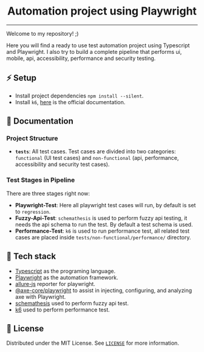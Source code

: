 <div align="center">
    <h1 align="center">Automation project using Playwright</h1>
</div>
<hr>

Welcome to my repository! ;)

Here you will find a ready to use test automation project using Typescript and Playwright. I also try to build a complete pipeline that performs ui, mobile, api, accessibility, performance and security testing.

## ⚡ Setup

- Install project dependencies `npm install --silent`.
- Install `k6`, [here](https://grafana.com/docs/k6/latest/set-up/install-k6/) is the official documentation.

## 🚀 Documentation
### Project Structure
- **`tests`**: All test cases. Test cases are divided into two categories: `functional` (UI test cases) and `non-functional` (api, performance, accessibility and security test cases).


### Test Stages in Pipeline

There are three stages right now:
- **Playwright-Test**: Here all playwright test cases will run, by default is set to `regression`.
- **Fuzzy-Api-Test**:  `schemathesis` is used to perform fuzzy api testing, it needs the api schema to run the test. By default a test schema is used.
- **Performance-Test**: `k6` is used to run performance test, all related test cases are placed inside `tests/non-functional/performance/` directory.

## 🤖 Tech stack
- [Typescript](https://www.typescriptlang.org/) as the programing language.
- [Playwright](https://playwright.dev/) as the automation framework.
- [allure-js](https://github.com/allure-framework/allure-js/blob/main/packages/allure-playwright/README.md) reporter for playwright.
- [@axe-core/playwright](https://github.com/dequelabs/axe-core-npm/blob/develop/packages/playwright/README.md) to assist in injecting, configuring, and analyzing axe with Playwright.
- [schemathesis](https://github.com/schemathesis/schemathesis) used to perform fuzzy api test.
- [k6](https://k6.io/docs/) used to perform performance test.

## 📜 License

Distributed under the MIT License. See [`LICENSE`](./LICENSE) for more information.